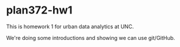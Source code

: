 # plan372-hw1
This is homework 1 for urban data analytics at UNC.

We're doing some introductions and showing we can use git/GitHub.
